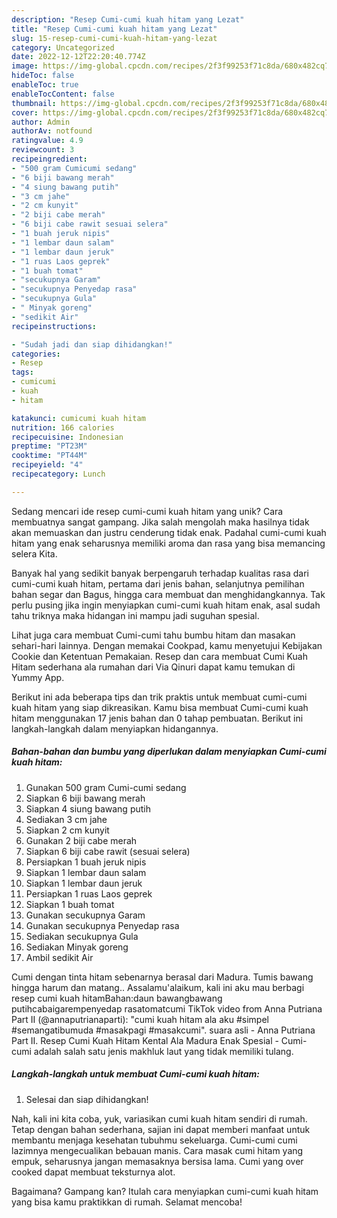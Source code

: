 ```yaml
---
description: "Resep Cumi-cumi kuah hitam yang Lezat"
title: "Resep Cumi-cumi kuah hitam yang Lezat"
slug: 15-resep-cumi-cumi-kuah-hitam-yang-lezat
category: Uncategorized
date: 2022-12-12T22:20:40.774Z
image: https://img-global.cpcdn.com/recipes/2f3f99253f71c8da/680x482cq70/cumi-cumi-kuah-hitam-foto-resep-utama.jpg
hideToc: false
enableToc: true
enableTocContent: false
thumbnail: https://img-global.cpcdn.com/recipes/2f3f99253f71c8da/680x482cq70/cumi-cumi-kuah-hitam-foto-resep-utama.jpg
cover: https://img-global.cpcdn.com/recipes/2f3f99253f71c8da/680x482cq70/cumi-cumi-kuah-hitam-foto-resep-utama.jpg
author: Admin
authorAv: notfound
ratingvalue: 4.9
reviewcount: 3
recipeingredient:
- "500 gram Cumicumi sedang"
- "6 biji bawang merah"
- "4 siung bawang putih"
- "3 cm jahe"
- "2 cm kunyit"
- "2 biji cabe merah"
- "6 biji cabe rawit sesuai selera"
- "1 buah jeruk nipis"
- "1 lembar daun salam"
- "1 lembar daun jeruk"
- "1 ruas Laos geprek"
- "1 buah tomat"
- "secukupnya Garam"
- "secukupnya Penyedap rasa"
- "secukupnya Gula"
- " Minyak goreng"
- "sedikit Air"
recipeinstructions:

- "Sudah jadi dan siap dihidangkan!"
categories:
- Resep
tags:
- cumicumi
- kuah
- hitam

katakunci: cumicumi kuah hitam 
nutrition: 166 calories
recipecuisine: Indonesian
preptime: "PT23M"
cooktime: "PT44M"
recipeyield: "4"
recipecategory: Lunch

---
```





Sedang mencari ide resep cumi-cumi kuah hitam yang unik? Cara membuatnya sangat gampang. Jika salah mengolah maka hasilnya tidak akan memuaskan dan justru cenderung tidak enak. Padahal cumi-cumi kuah hitam yang enak seharusnya memiliki aroma dan rasa yang bisa memancing selera Kita.





Banyak hal yang sedikit banyak berpengaruh terhadap kualitas rasa dari cumi-cumi kuah hitam, pertama dari jenis bahan, selanjutnya pemilihan bahan segar dan Bagus, hingga cara membuat dan menghidangkannya. Tak perlu pusing jika ingin menyiapkan cumi-cumi kuah hitam enak,      asal sudah tahu triknya maka hidangan ini mampu jadi suguhan spesial.














Lihat juga cara membuat Cumi-cumi tahu bumbu hitam dan masakan sehari-hari lainnya. Dengan memakai Cookpad, kamu menyetujui Kebijakan Cookie dan Ketentuan Pemakaian. Resep dan cara membuat Cumi Kuah Hitam sederhana ala rumahan dari Via Qinuri dapat kamu temukan di Yummy App.






Berikut ini ada beberapa tips dan trik praktis untuk membuat cumi-cumi kuah hitam yang siap dikreasikan. Kamu bisa membuat Cumi-cumi kuah hitam menggunakan 17 jenis bahan dan 0 tahap pembuatan. Berikut ini langkah-langkah dalam menyiapkan hidangannya.

<!--inarticleads1-->

##### Bahan-bahan dan bumbu yang diperlukan dalam menyiapkan Cumi-cumi kuah hitam:

1. Gunakan 500 gram Cumi-cumi sedang
1. Siapkan 6 biji bawang merah
1. Siapkan 4 siung bawang putih
1. Sediakan 3 cm jahe
1. Siapkan 2 cm kunyit
1. Gunakan 2 biji cabe merah
1. Siapkan 6 biji cabe rawit (sesuai selera)
1. Persiapkan 1 buah jeruk nipis
1. Siapkan 1 lembar daun salam
1. Siapkan 1 lembar daun jeruk
1. Persiapkan 1 ruas Laos geprek
1. Siapkan 1 buah tomat
1. Gunakan secukupnya Garam
1. Gunakan secukupnya Penyedap rasa
1. Sediakan secukupnya Gula
1. Sediakan  Minyak goreng
1. Ambil sedikit Air


Cumi dengan tinta hitam sebenarnya berasal dari Madura. Tumis bawang hingga harum dan matang.. Assalamu&#39;alaikum, kali ini aku mau berbagi resep cumi kuah hitamBahan:daun bawangbawang putihcabaigarempenyedap rasatomatcumi TikTok video from Anna Putriana Part II (@annaputrianaparti): &#34;cumi kuah hitam ala aku #simpel #semangatibumuda #masakpagi #masakcumi&#34;. suara asli - Anna Putriana Part II. Resep Cumi Kuah Hitam Kental Ala Madura Enak Spesial - Cumi-cumi adalah salah satu jenis makhluk laut yang tidak memiliki tulang. 

<!--inarticleads2-->

##### Langkah-langkah untuk membuat Cumi-cumi kuah hitam:


1. Selesai dan siap dihidangkan!

Nah, kali ini kita coba, yuk, variasikan cumi kuah hitam sendiri di rumah. Tetap dengan bahan sederhana, sajian ini dapat memberi manfaat untuk membantu menjaga kesehatan tubuhmu sekeluarga. Cumi-cumi cumi lazimnya mengecualikan bebauan manis. Cara masak cumi hitam yang empuk, seharusnya jangan memasaknya bersisa lama. Cumi yang over cooked dapat membuat teksturnya alot. 

Bagaimana? Gampang kan? Itulah cara menyiapkan cumi-cumi kuah hitam yang bisa kamu praktikkan di rumah. Selamat mencoba!
